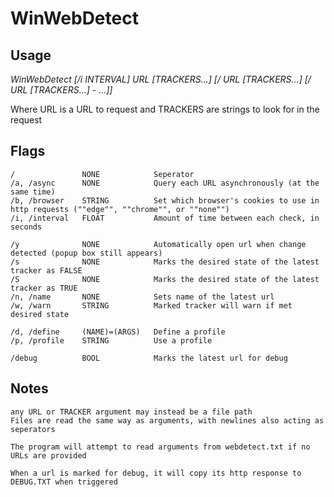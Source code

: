 # WinWebDetect

## Usage
*WinWebDetect [/i INTERVAL] URL [TRACKERS...] [/ URL [TRACKERS...] [/ URL [TRACKERS...] - ...]]*
    
Where URL is a URL to request and TRACKERS are strings to look for in the request

## Flags
    /               NONE            Seperator
    /a, /async      NONE            Query each URL asynchronously (at the same time)
    /b, /browser    STRING          Set which browser's cookies to use in http requests (""edge"", ""chrome"", or ""none"")
    /i, /interval   FLOAT           Amount of time between each check, in seconds

    /y              NONE            Automatically open url when change detected (popup box still appears)
    /s              NONE            Marks the desired state of the latest tracker as FALSE
    /S              NONE            Marks the desired state of the latest tracker as TRUE
    /n, /name       NONE            Sets name of the latest url
    /w, /warn       STRING          Marked tracker will warn if met desired state

    /d, /define     (NAME)=(ARGS)   Define a profile
    /p, /profile    STRING          Use a profile

    /debug          BOOL            Marks the latest url for debug

## Notes
    any URL or TRACKER argument may instead be a file path
    Files are read the same way as arguments, with newlines also acting as seperators

    The program will attempt to read arguments from webdetect.txt if no URLs are provided

    When a url is marked for debug, it will copy its http response to DEBUG.TXT when triggered
    